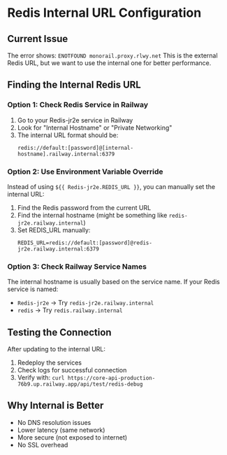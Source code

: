 # Redis Internal URL Configuration

## Current Issue
The error shows: `ENOTFOUND monorail.proxy.rlwy.net`
This is the external Redis URL, but we want to use the internal one for better performance.

## Finding the Internal Redis URL

### Option 1: Check Redis Service in Railway
1. Go to your Redis-jr2e service in Railway
2. Look for "Internal Hostname" or "Private Networking"
3. The internal URL format should be:
   ```
   redis://default:[password]@[internal-hostname].railway.internal:6379
   ```

### Option 2: Use Environment Variable Override
Instead of using `${{ Redis-jr2e.REDIS_URL }}`, you can manually set the internal URL:

1. Find the Redis password from the current URL
2. Find the internal hostname (might be something like `redis-jr2e.railway.internal`)
3. Set REDIS_URL manually:
   ```
   REDIS_URL=redis://default:[password]@redis-jr2e.railway.internal:6379
   ```

### Option 3: Check Railway Service Names
The internal hostname is usually based on the service name. If your Redis service is named:
- `Redis-jr2e` → Try `redis-jr2e.railway.internal`
- `redis` → Try `redis.railway.internal`

## Testing the Connection

After updating to the internal URL:

1. Redeploy the services
2. Check logs for successful connection
3. Verify with: `curl https://core-api-production-76b9.up.railway.app/api/test/redis-debug`

## Why Internal is Better
- No DNS resolution issues
- Lower latency (same network)
- More secure (not exposed to internet)
- No SSL overhead